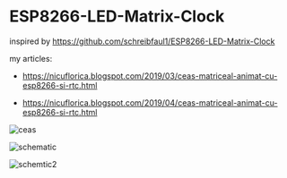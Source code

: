 # ESP8266-LED-Matrix-Clock
inspired by https://github.com/schreibfaul1/ESP8266-LED-Matrix-Clock

my articles:
- https://nicuflorica.blogspot.com/2019/03/ceas-matriceal-animat-cu-esp8266-si-rtc.html

- https://nicuflorica.blogspot.com/2019/04/ceas-matriceal-animat-cu-esp8266-si-rtc.html

![ceas](https://4.bp.blogspot.com/-sPenR_UCMYA/XKEeiTulrlI/AAAAAAAAY7A/pjJxiMm3iCo-j3SLFzuTvmfkJRRP7LP2wCLcBGAs/s1600/ceas0.jpg)

![schematic](https://3.bp.blogspot.com/--UePMiKRmFs/XKEjsCvku6I/AAAAAAAAY70/pDLfakXD7fcyVTAXzI74wH5Jl8OpZm4DgCLcBGAs/s1600/ESP8266_LED_Matrix_Clock_DHT.gif)

![schemtic2](https://4.bp.blogspot.com/-OyIs9oE8in8/XK9-Zm2RxzI/AAAAAAAAZCg/a2TihedTq501hoK6mNFIUM-Fo1CypZZcgCLcBGAs/s1600/ESP8266_LED_Matrix_Clock_DHT_LDR.gif)
